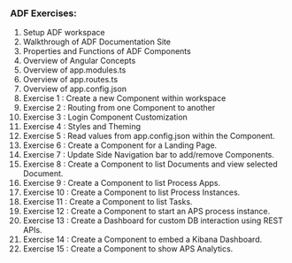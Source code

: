 ### ADF Exercises:
1. Setup ADF workspace
2. Walkthrough of ADF Documentation Site
3. Properties and Functions of ADF Components
4. Overview of Angular Concepts
5. Overview of app.modules.ts
6. Overview of app.routes.ts
7. Overview of app.config.json
8. Exercise 1 : Create a new Component within workspace
9. Exercise 2 : Routing from one Component to another
10. Exercise 3 : Login Component Customization
11. Exercise 4 : Styles and Theming
12. Exercise 5 : Read values from app.config.json within the Component.
13. Exercise 6 : Create a Component for a Landing Page.
14. Exercise 7 : Update Side Navigation bar to add/remove Components.
15. Exercise 8 : Create a Component to list Documents and view selected Document.
16. Exercise 9 : Create a Component to list Process Apps.
17. Exercise 10 : Create a Component to list Process Instances.
18. Exercise 11 : Create a Component to list Tasks.
19. Exercise 12 : Create a Component to start an APS process instance.
20. Exercise 13 : Create a Dashboard for custom DB interaction using REST APIs.
21. Exercise 14 : Create a Component to embed a Kibana Dashboard.
22. Exercise 15 : Create a Component to show APS Analytics.
